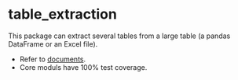 # table_extraction
This package can extract several tables from a large table (a pandas DataFrame or an Excel file).

* Refer to [documents](./docs/build/html/index.html).
* Core moduls have 100% test coverage.